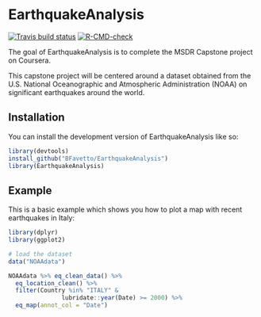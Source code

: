 
<!-- README.md is generated from README.Rmd. Please edit that file -->

# EarthquakeAnalysis

<!-- badges: start -->

[![Travis build
status](https://travis-ci.com/BFavetto/EarthquakeAnalysis.svg?branch=main)](https://travis-ci.com/BFavetto/EarthquakeAnalysis)
[![R-CMD-check](https://github.com/BFavetto/EarthquakeAnalysis/workflows/R-CMD-check/badge.svg)](https://github.com/BFavetto/EarthquakeAnalysis/actions)
<!-- badges: end -->

The goal of EarthquakeAnalysis is to complete the MSDR Capstone project
on Coursera.

This capstone project will be centered around a dataset obtained from
the U.S. National Oceanographic and Atmospheric Administration (NOAA) on
significant earthquakes around the world.

## Installation

You can install the development version of EarthquakeAnalysis like so:

``` r
library(devtools)
install_github("BFavetto/EarthquakeAnalysis")
library(EarthquakeAnalysis)
```

## Example

This is a basic example which shows you how to plot a map with recent
earthquakes in Italy:

``` r
library(dplyr)
library(ggplot2)

# load the dataset
data("NOAAdata")

NOAAdata %>% eq_clean_data() %>%
  eq_location_clean() %>%
  filter(Country %in% "ITALY" &
               lubridate::year(Date) >= 2000) %>%
  eq_map(annot_col = "Date")
```
